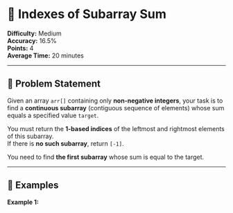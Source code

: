 # 📌 Indexes of Subarray Sum

**Difficulty:** Medium  
**Accuracy:** 16.5%  
**Points:** 4  
**Average Time:** 20 minutes  

---

## 📜 Problem Statement
Given an array `arr[]` containing only **non-negative integers**, your task is to find a **continuous subarray** (contiguous sequence of elements) whose sum equals a specified value `target`.

You must return the **1-based indices** of the leftmost and rightmost elements of this subarray.  
If there is **no such subarray**, return `[-1]`.

You need to find **the first subarray** whose sum is equal to the target.

---

## 📝 Examples

**Example 1:**
